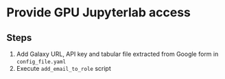 # Provide GPU Jupyterlab access

## Steps
1. Add Galaxy URL, API key and tabular file extracted from Google form in `config_file.yaml`
2. Execute `add_email_to_role` script
